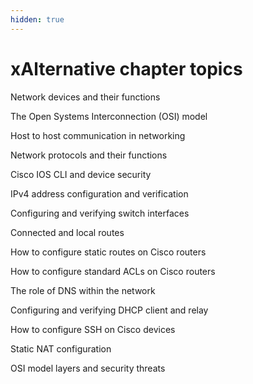 ```yaml
---
hidden: true
---
```


# xAlternative chapter topics

Network devices and their functions

The Open Systems Interconnection (OSI) model

Host to host communication in networking

Network protocols and their functions



Cisco IOS CLI and device security

IPv4 address configuration and verification

Configuring and verifying switch interfaces

Connected and local routes

How to configure static routes on Cisco routers



How to configure standard ACLs on Cisco routers

The role of DNS within the network

Configuring and verifying DHCP client and relay

How to configure SSH on Cisco devices

Static NAT configuration



OSI model layers and security threats

